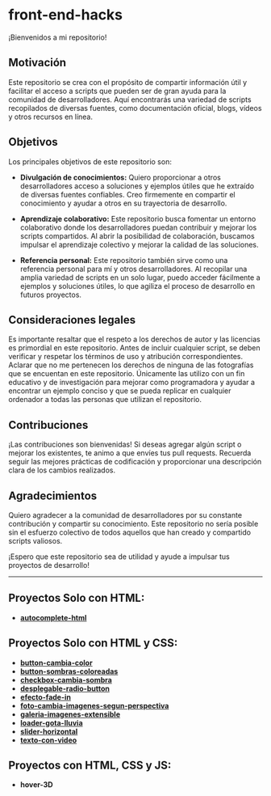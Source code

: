 # front-end-hacks
¡Bienvenidos a mi repositorio!

## Motivación
Este repositorio se crea con el propósito de compartir información útil y facilitar el acceso a scripts que pueden ser de gran ayuda para la comunidad de desarrolladores. Aquí encontrarás una variedad de scripts recopilados de diversas fuentes, como documentación oficial, blogs, vídeos y otros recursos en línea.

## Objetivos
Los principales objetivos de este repositorio son:

- **Divulgación de conocimientos:** Quiero proporcionar a otros desarrolladores acceso a soluciones y ejemplos útiles que he extraído de diversas fuentes confiables. Creo firmemente en compartir el conocimiento y ayudar a otros en su trayectoria de desarrollo.

- **Aprendizaje colaborativo:** Este repositorio busca fomentar un entorno colaborativo donde los desarrolladores puedan contribuir y mejorar los scripts compartidos. Al abrir la posibilidad de colaboración, buscamos impulsar el aprendizaje colectivo y mejorar la calidad de las soluciones.

- **Referencia personal:** Este repositorio también sirve como una referencia personal para mí y otros desarrolladores. Al recopilar una amplia variedad de scripts en un solo lugar, puedo acceder fácilmente a ejemplos y soluciones útiles, lo que agiliza el proceso de desarrollo en futuros proyectos.

## Consideraciones legales
Es importante resaltar que el respeto a los derechos de autor y las licencias es primordial en este repositorio. Antes de incluir cualquier script, se deben verificar y respetar los términos de uso y atribución correspondientes. Aclarar que no me pertenecen los derechos de ninguna de las fotografías que se encuentan en este repositorio. Únicamente las utilizo con un fin educativo y de investigación para mejorar como programadora y ayudar a encontrar un ejemplo conciso y que se pueda replicar en cualquier ordenador a todas las personas que utilizan el repositorio.

## Contribuciones
¡Las contribuciones son bienvenidas! Si deseas agregar algún script o mejorar los existentes, te animo a que envíes tus pull requests. Recuerda seguir las mejores prácticas de codificación y proporcionar una descripción clara de los cambios realizados.

## Agradecimientos
Quiero agradecer a la comunidad de desarrolladores por su constante contribución y compartir su conocimiento. Este repositorio no sería posible sin el esfuerzo colectivo de todos aquellos que han creado y compartido scripts valiosos.

¡Espero que este repositorio sea de utilidad y ayude a impulsar tus proyectos de desarrollo!

---
## Proyectos Solo con HTML:

- <a href="https://github.com/CrisCorreaS/front-end-hacks/tree/main/autocomplete-html"><b>autocomplete-html</b></a>


## Proyectos Solo con HTML y CSS:

- <a href="https://github.com/CrisCorreaS/front-end-hacks/tree/main/button-cambia-color"><b>button-cambia-color</b></a>
- <a href="https://github.com/CrisCorreaS/front-end-hacks/tree/main/button-sombras-coloreadas"><b>button-sombras-coloreadas</b></a>
- <a href="https://github.com/CrisCorreaS/front-end-hacks/tree/main/checkbox-cambia-sombra"><b>checkbox-cambia-sombra</b></a>
- <a href="https://github.com/CrisCorreaS/front-end-hacks/tree/main/desplegable-radio-button"><b>desplegable-radio-button</b></a>
- <a href="https://github.com/CrisCorreaS/front-end-hacks/tree/main/efecto-fade-in"><b>efecto-fade-in</b></a>
- <a href="https://github.com/CrisCorreaS/front-end-hacks/tree/main/foto-cambia-imagenes-segun-perspectiva"><b>foto-cambia-imagenes-segun-perspectiva</b></a>
- <a href="https://github.com/CrisCorreaS/front-end-hacks/tree/main/galeria-imagenes-extensible"><b>galeria-imagenes-extensible</b></a>
- <a href="https://github.com/CrisCorreaS/front-end-hacks/tree/main/loader-gota-lluvia"><b>loader-gota-lluvia</b></a>
- <a href="https://github.com/CrisCorreaS/front-end-hacks/tree/main/slider-horizontal"><b>slider-horizontal</b></a>
- <a href="https://github.com/CrisCorreaS/front-end-hacks/tree/main/texto-con-video"><b>texto-con-video</b></a>


## Proyectos con HTML, CSS y JS:

- **hover-3D**
